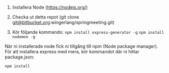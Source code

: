 1. Installera Node (https://nodejs.org/)
2. Checka ut detta repot (git clone git@bitbucket.org:wingerlang/springmeeting.git)


4. Kör följande kommando:
`npm install express-generator -g`
`npm install nodemon -g`


När ni installerade node fick ni tillgång till npm (Node package manager).
För att installera express med mera, kör kommandot där ni hittar package.json:

`npm install`